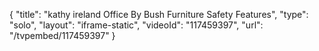 {
    "title": "kathy ireland Office By Bush Furniture Safety Features",
    "type": "solo",
    "layout": "iframe-static",
    "videoId": "117459397",
    "url": "\/tvpembed\/117459397"
}